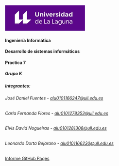 ![Logo](img/logo.jpg)

#### Ingeniería Informática
#### Desarrollo de sistemas informáticos
#### Practica 7
##### Grupo K

##### Integrantes:

###### José Daniel Fuentes - alu0101166247@ull.edu.es
###### Carla Fernanda Flores - alu0101278353@ull.edu.es
###### Elvis David Nogueiras - alu0101281308@ull.edu.es
###### Leonardo Dorta Bejarano - alu0101166230@ull.edu.es

[Informe GitHub Pages](https://ull-esit-inf-dsi-2021.github.io/ull-esit-inf-dsi-20-21-prct07-menu-datamodel-grupo-k/)
